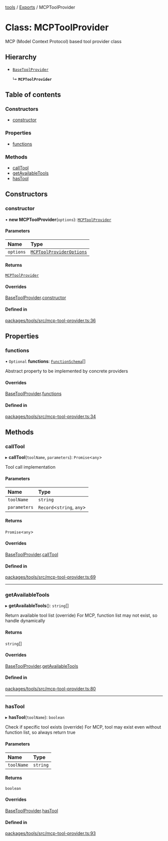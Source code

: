 <!-- 
 ⚠️  AUTO-GENERATED FILE - DO NOT EDIT MANUALLY
 This file is automatically generated by scripts/docs-generator.js
 To make changes, edit the source TypeScript files or update the generator script
-->

[tools](../../) / [Exports](../modules) / MCPToolProvider

# Class: MCPToolProvider

MCP (Model Context Protocol) based tool provider class

## Hierarchy

- [`BaseToolProvider`](BaseToolProvider)

  ↳ **`MCPToolProvider`**

## Table of contents

### Constructors

- [constructor](MCPToolProvider#constructor)

### Properties

- [functions](MCPToolProvider#functions)

### Methods

- [callTool](MCPToolProvider#calltool)
- [getAvailableTools](MCPToolProvider#getavailabletools)
- [hasTool](MCPToolProvider#hastool)

## Constructors

### constructor

• **new MCPToolProvider**(`options`): [`MCPToolProvider`](MCPToolProvider)

#### Parameters

| Name | Type |
| :------ | :------ |
| `options` | [`MCPToolProviderOptions`](../interfaces/MCPToolProviderOptions) |

#### Returns

[`MCPToolProvider`](MCPToolProvider)

#### Overrides

[BaseToolProvider](BaseToolProvider).[constructor](BaseToolProvider#constructor)

#### Defined in

[packages/tools/src/mcp-tool-provider.ts:36](https://github.com/woojubb/robota/blob/5bd96a2904022733c7e702c034c771ccfd668a44/packages/tools/src/mcp-tool-provider.ts#L36)

## Properties

### functions

• `Optional` **functions**: [`FunctionSchema`](../interfaces/FunctionSchema)[]

Abstract property to be implemented by concrete providers

#### Overrides

[BaseToolProvider](BaseToolProvider).[functions](BaseToolProvider#functions)

#### Defined in

[packages/tools/src/mcp-tool-provider.ts:34](https://github.com/woojubb/robota/blob/5bd96a2904022733c7e702c034c771ccfd668a44/packages/tools/src/mcp-tool-provider.ts#L34)

## Methods

### callTool

▸ **callTool**(`toolName`, `parameters`): `Promise`\<`any`\>

Tool call implementation

#### Parameters

| Name | Type |
| :------ | :------ |
| `toolName` | `string` |
| `parameters` | `Record`\<`string`, `any`\> |

#### Returns

`Promise`\<`any`\>

#### Overrides

[BaseToolProvider](BaseToolProvider).[callTool](BaseToolProvider#calltool)

#### Defined in

[packages/tools/src/mcp-tool-provider.ts:69](https://github.com/woojubb/robota/blob/5bd96a2904022733c7e702c034c771ccfd668a44/packages/tools/src/mcp-tool-provider.ts#L69)

___

### getAvailableTools

▸ **getAvailableTools**(): `string`[]

Return available tool list (override)
For MCP, function list may not exist, so handle dynamically

#### Returns

`string`[]

#### Overrides

[BaseToolProvider](BaseToolProvider).[getAvailableTools](BaseToolProvider#getavailabletools)

#### Defined in

[packages/tools/src/mcp-tool-provider.ts:80](https://github.com/woojubb/robota/blob/5bd96a2904022733c7e702c034c771ccfd668a44/packages/tools/src/mcp-tool-provider.ts#L80)

___

### hasTool

▸ **hasTool**(`toolName`): `boolean`

Check if specific tool exists (override)
For MCP, tool may exist even without function list, so always return true

#### Parameters

| Name | Type |
| :------ | :------ |
| `toolName` | `string` |

#### Returns

`boolean`

#### Overrides

[BaseToolProvider](BaseToolProvider).[hasTool](BaseToolProvider#hastool)

#### Defined in

[packages/tools/src/mcp-tool-provider.ts:93](https://github.com/woojubb/robota/blob/5bd96a2904022733c7e702c034c771ccfd668a44/packages/tools/src/mcp-tool-provider.ts#L93)
